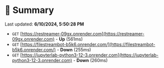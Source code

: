 # 📖 Summary
Last updated: **6/10/2024, 5:50:28 PM**

- `GET` [https://restreamer-09gx.onrender.com](https://restreamer-09gx.onrender.com) - **Up** (561ms)
- `GET` [https://filestreambot-b5k6.onrender.com/](https://filestreambot-b5k6.onrender.com/) - **Down** (255ms)
- `GET` [https://jupyterlab-python3-12-3.onrender.com](https://jupyterlab-python3-12-3.onrender.com) - **Down** (260ms)
